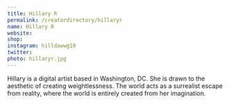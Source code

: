 ```yaml
---
title: Hillary R
permalink: /creatordirectory/hillaryr
name: Hillary R
website: 
shop:
instagram: hilldawwg10
twitter: 
photo: hillaryr.jpg
---
```


Hillary is a digital artist based in Washington, DC. She is drawn to the aesthetic of creating weightlessness. The world acts as a surrealist escape from reality, where the world is entirely created from her imagination.